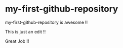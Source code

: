 # my-first-github-repository
my-first-github-repository is awesome !! 

This is just an edit !!

Great Job !!

